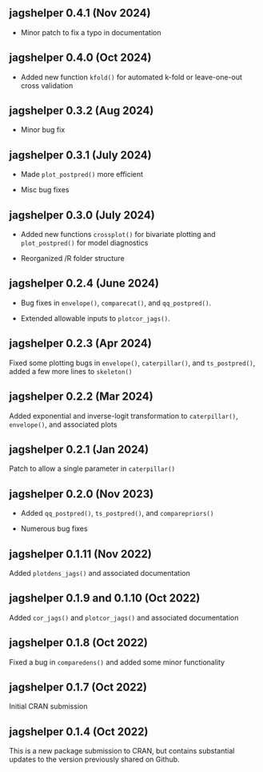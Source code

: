 ## jagshelper 0.4.1 (Nov 2024)

* Minor patch to fix a typo in documentation

## jagshelper 0.4.0 (Oct 2024)

* Added new function `kfold()` for automated k-fold or leave-one-out cross validation

## jagshelper 0.3.2 (Aug 2024)

* Minor bug fix

## jagshelper 0.3.1 (July 2024)

* Made `plot_postpred()` more efficient

* Misc bug fixes

## jagshelper 0.3.0 (July 2024)

* Added new functions `crossplot()` for bivariate plotting and `plot_postpred()`
for model diagnostics

* Reorganized /R folder structure

## jagshelper 0.2.4 (June 2024)

* Bug fixes in `envelope()`, `comparecat()`, and `qq_postpred()`.

* Extended allowable inputs to `plotcor_jags()`.

## jagshelper 0.2.3 (Apr 2024)

Fixed some plotting bugs in `envelope()`, `caterpillar()`, and `ts_postpred()`,
added a few more lines to `skeleton()`

## jagshelper 0.2.2 (Mar 2024)

Added exponential and inverse-logit transformation to `caterpillar()`, 
`envelope()`, and associated plots 

## jagshelper 0.2.1 (Jan 2024)

Patch to allow a single parameter in `caterpillar()`

## jagshelper 0.2.0 (Nov 2023)

* Added `qq_postpred()`, `ts_postpred()`, and `comparepriors()`

* Numerous bug fixes

## jagshelper 0.1.11 (Nov 2022)

Added `plotdens_jags()` and associated documentation

## jagshelper 0.1.9 and 0.1.10 (Oct 2022)

Added `cor_jags()` and `plotcor_jags()` and associated documentation

## jagshelper 0.1.8 (Oct 2022)

Fixed a bug in `comparedens()` and added some minor functionality

## jagshelper 0.1.7 (Oct 2022)

Initial CRAN submission

## jagshelper 0.1.4 (Oct 2022)

This is a new package submission to CRAN, but contains substantial updates to
the version previously shared on Github.
